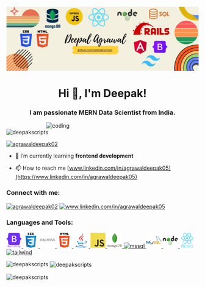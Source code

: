 ![logo](https://github.com/Deepakscripts/Deepakscripts/blob/main/Pastel%20Retro%20Welcome%20to%20the%20team%20twitter%20header%20(1).jpg)

<h1 align="center">Hi 👋, I'm Deepak!</h1>
<h3 align="center">I am passionate MERN Data Scientist from India.</h3>

<img align="right" alt="coding" width="400" src="https://user-images.githubusercontent.com/55389276/140866485-8fb1c876-9a8f-4d6a-98dc-08c4981eaf70.gif">

<p align="left"> <img src="https://komarev.com/ghpvc/?username=deepakscripts&label=Profile%20views&color=0e75b6&style=flat" alt="deepakscripts" /> </p>

<p align="left"> <a href="https://twitter.com/agrawaldeepak02" target="blank"><img src="https://img.shields.io/twitter/follow/agrawaldeepak02?logo=twitter&style=for-the-badge" alt="agrawaldeepak02" /></a> </p>

- 🌱 I’m currently learning **frontend development**

- 📫 How to reach me [www.linkedin.com/in/agrawaldeepak05](https://www.linkedin.com/in/agrawaldeepak05)

<h3 align="left">Connect with me:</h3>
<p align="left">
<a href="https://twitter.com/agrawaldeepak02" target="blank"><img align="center" src="https://raw.githubusercontent.com/rahuldkjain/github-profile-readme-generator/master/src/images/icons/Social/twitter.svg" alt="agrawaldeepak02" height="30" width="40" /></a>
<a href="https://linkedin.com/in/www.linkedin.com/in/agrawaldeepak05" target="blank"><img align="center" src="https://raw.githubusercontent.com/rahuldkjain/github-profile-readme-generator/master/src/images/icons/Social/linked-in-alt.svg" alt="www.linkedin.com/in/agrawaldeepak05" height="30" width="40" /></a>
</p>

<h3 align="left">Languages and Tools:</h3>
<p align="left"> 
  <a href="https://getbootstrap.com" target="_blank" rel="noreferrer">
    <img src="https://raw.githubusercontent.com/devicons/devicon/master/icons/bootstrap/bootstrap-plain-wordmark.svg" alt="bootstrap" width="40" height="40"/>
  </a> 
  <a href="https://www.w3schools.com/css/" target="_blank" rel="noreferrer"> 
    <img src="https://raw.githubusercontent.com/devicons/devicon/master/icons/css3/css3-original-wordmark.svg" alt="css3" width="40" height="40"/>
  </a> 
  <a href="https://expressjs.com" target="_blank" rel="noreferrer"> 
    <img src="https://raw.githubusercontent.com/devicons/devicon/master/icons/express/express-original-wordmark.svg" alt="express" width="40" height="40"/>
  </a> 
  <a href="https://www.w3.org/html/" target="_blank" rel="noreferrer"> 
    <img src="https://raw.githubusercontent.com/devicons/devicon/master/icons/html5/html5-original-wordmark.svg" alt="html5" width="40" height="40"/>
  </a> 
  <a href="https://www.java.com" target="_blank" rel="noreferrer"> 
    <img src="https://raw.githubusercontent.com/devicons/devicon/master/icons/java/java-original.svg" alt="java" width="40" height="40"/>
  </a> 
  <a href="https://developer.mozilla.org/en-US/docs/Web/JavaScript" target="_blank" rel="noreferrer"> 
    <img src="https://raw.githubusercontent.com/devicons/devicon/master/icons/javascript/javascript-original.svg" alt="javascript" width="40" height="40"/>
  </a> 
  <a href="https://www.mongodb.com/" target="_blank" rel="noreferrer"> 
    <img src="https://raw.githubusercontent.com/devicons/devicon/master/icons/mongodb/mongodb-original-wordmark.svg" alt="mongodb" width="40" height="40"/>
  </a> 
  <a href="https://www.microsoft.com/en-us/sql-server" target="_blank" rel="noreferrer"> 
    <img src="https://www.svgrepo.com/show/303229/microsoft-sql-server-logo.svg" alt="mssql" width="40" height="40"/>
  </a> 
  <a href="https://www.mysql.com/" target="_blank" rel="noreferrer"> 
    <img src="https://raw.githubusercontent.com/devicons/devicon/master/icons/mysql/mysql-original-wordmark.svg" alt="mysql" width="40" height="40"/>
  </a> 
  <a href="https://nodejs.org" target="_blank" rel="noreferrer"> 
    <img src="https://raw.githubusercontent.com/devicons/devicon/master/icons/nodejs/nodejs-original-wordmark.svg" alt="nodejs" width="40" height="40"/>
  </a> 
  <a href="https://reactjs.org/" target="_blank" rel="noreferrer"> 
    <img src="https://raw.githubusercontent.com/devicons/devicon/master/icons/react/react-original-wordmark.svg" alt="react" width="40" height="40"/>
  </a> 
  <a href="https://tailwindcss.com/" target="_blank" rel="noreferrer"> 
    <img src="https://www.vectorlogo.zone/logos/tailwindcss/tailwindcss-icon.svg" alt="tailwind" width="40" height="40"/>
  </a> 
</p>

<p><img align="left" src="https://github-readme-stats.vercel.app/api/top-langs?username=deepakscripts&show_icons=true&locale=en&layout=compact&theme=dark" alt="deepakscripts" /></p>

<p>&nbsp;<img align="center" src="https://github-readme-stats.vercel.app/api?username=deepakscripts&show_icons=true&locale=en&theme=dark" alt="deepakscripts" /></p>

<p><img align="center" src="https://github-readme-streak-stats.herokuapp.com/?user=deepakscripts&theme=dark" alt="deepakscripts" /></p>
